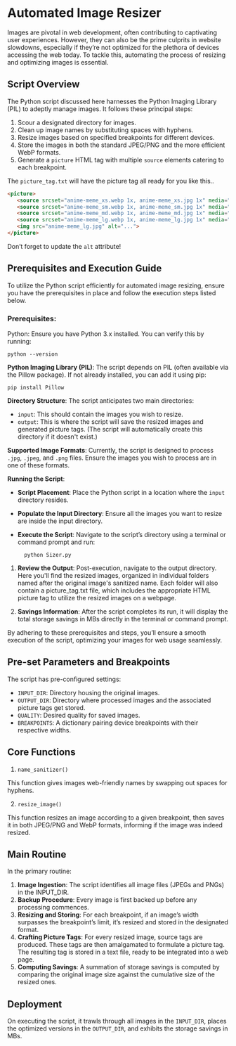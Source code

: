 # Automated Image Resizer
Images are pivotal in web development, often contributing to captivating user experiences. However, they can also be the prime culprits in website slowdowns, especially if they’re not optimized for the plethora of devices accessing the web today. To tackle this, automating the process of resizing and optimizing images is essential. 

## Script Overview
The Python script discussed here harnesses the Python Imaging Library (PIL) to adeptly manage images. It follows these principal steps:

1. Scour a designated directory for images.
2. Clean up image names by substituting spaces with hyphens.
3. Resize images based on specified breakpoints for different devices.
3. Store the images in both the standard JPEG/PNG and the more efficient WebP formats.
4. Generate a `picture` HTML tag with multiple `source` elements catering to each breakpoint.


The `picture_tag.txt` will have the picture tag all ready for you like this..
 
 ```html
<picture>
    <source srcset="anime-meme_xs.webp 1x, anime-meme_xs.jpg 1x" media="(max-width: 400px)">
    <source srcset="anime-meme_sm.webp 1x, anime-meme_sm.jpg 1x" media="(max-width: 640px)">
    <source srcset="anime-meme_md.webp 1x, anime-meme_md.jpg 1x" media="(max-width: 768px)">
    <source srcset="anime-meme_lg.webp 1x, anime-meme_lg.jpg 1x" media="(min-width: 769px)">
    <img src="anime-meme_lg.jpg" alt="...">
</picture>

```
Don’t forget to update the `alt` attribute!


## Prerequisites and Execution Guide
To utilize the Python script efficiently for automated image resizing, ensure you have the prerequisites in place and follow the execution steps listed below.

### Prerequisites:
Python: Ensure you have Python 3.x installed. You can verify this by running:

    python --version
**Python Imaging Library (PIL)**: The script depends on PIL (often available via the Pillow package). If not already installed, you can add it using pip:

    pip install Pillow
**Directory Structure**: The script anticipates two main directories:

- `input`: This should contain the images you wish to resize.
- `output`: This is where the script will save the resized images and generated picture tags. (The script will automatically create this directory if it doesn't exist.)

**Supported Image Formats**: Currently, the script is designed to process `.jpg`, `.jpeg`, and `.png` files. Ensure the images you wish to process are in one of these formats.

**Running the Script**:
- **Script Placement**: Place the Python script in a location where the `input` directory resides.
- **Populate the Input Directory**: Ensure all the images you want to resize are inside the input directory.
- **Execute the Script**: Navigate to the script’s directory using a terminal or command prompt and run:

        python Sizer.py


1. **Review the Output**: Post-execution, navigate to the output directory. Here you'll find the resized images, organized in individual folders named after the original image's sanitized name. Each folder will also contain a picture_tag.txt file, which includes the appropriate HTML picture tag to utilize the resized images on a webpage.

2. **Savings Information**: After the script completes its run, it will display the total storage savings in MBs directly in the terminal or command prompt.


By adhering to these prerequisites and steps, you’ll ensure a smooth execution of the script, optimizing your images for web usage seamlessly.

## Pre-set Parameters and Breakpoints
The script has pre-configured settings:

- `INPUT_DIR`: Directory housing the original images.
- `OUTPUT_DIR`: Directory where processed images and the associated picture tags get stored.
- `QUALITY`: Desired quality for saved images.
- `BREAKPOINTS`: A dictionary pairing device breakpoints with their respective widths.
## Core Functions
1. `name_sanitizer()`

This function gives images web-friendly names by swapping out spaces for hyphens.

2. `resize_image()`

This function resizes an image according to a given breakpoint, then saves it in both JPEG/PNG and WebP formats, informing if the image was indeed resized.

## Main Routine
In the primary routine:

1. **Image Ingestion**: The script identifies all image files (JPEGs and PNGs) in the INPUT_DIR.
2. **Backup Procedure**: Every image is first backed up before any processing commences.
3. **Resizing and Storing**: For each breakpoint, if an image’s width surpasses the breakpoint’s limit, it’s resized and stored in the designated format.
4. **Crafting Picture Tags**: For every resized image, source tags are produced. These tags are then amalgamated to formulate a picture tag. The resulting tag is stored in a text file, ready to be integrated into a web page.
5. **Computing Savings**: A summation of storage savings is computed by comparing the original image size against the cumulative size of the resized ones.
## Deployment
On executing the script, it trawls through all images in the `INPUT_DIR`, places the optimized versions in the `OUTPUT_DIR`, and exhibits the storage savings in MBs.